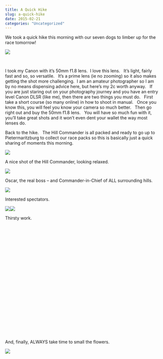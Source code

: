 ```yaml
---
title: A Quick Hike
slug: a-quick-hike
date: 2015-02-21
categories: "Uncategorized"
---
```


<p>We took a quick hike this morning with our seven dogs to limber up for the race tomorrow!</p>
<p><img src="http://res.cloudinary.com/dy6grlu8z/image/upload/v1558842097/ptu3qsmdvtai8rmq1f4z.jpg"/></p>
<p> </p>
<p>I took my Canon with it’s 50mm f1.8 lens.  I love this lens.   It’s light, fairly fast and so, so versatile.   It’s a prime lens (ie no zooming) so it also makes getting the shot more challenging.  I am an amateur photographer so I am by no means dispensing advice here, but here’s my 2c worth anyway.   If you are just staring out on your photography journey and you have an entry level Canon DLSR (like me), then there are two things you must do.   First take a short course (so many online) in how to shoot in manual.   Once you know this, you will feel you know your camera so much better.   Then go right out and buy the 50mm f1.8 lens.   You will have so much fun with it, you’ll take great shots and it won’t even dent your wallet the way most lenses do.</p>
<p>Back to the hike.   The Hill Commander is all packed and ready to go up to Pietermaritzburg to collect our race packs so this is basically just a quick sharing of moments this morning.</p>
<p><img src="http://res.cloudinary.com/dy6grlu8z/image/upload/v1558842098/tlc3qirjwtnc2mfylxfi.jpg"/></p>
<p>A nice shot of the Hill Commander, looking relaxed.</p>
<p><img src="http://res.cloudinary.com/dy6grlu8z/image/upload/v1558842099/ixhdwmukkwjalghrizpk.jpg"/></p>
<p>Oscar, the real boss – and Commander-in-Chief of ALL surrounding hills.</p>
<p><img src="http://res.cloudinary.com/dy6grlu8z/image/upload/v1558842100/u42i6qg9zvjg3e0b94ye.jpg"/></p>
<p>Interested spectators.</p>
<p><img src="http://res.cloudinary.com/dy6grlu8z/image/upload/v1558842101/wv6owkkgglewxrrtapbp.jpg"/><img src="http://res.cloudinary.com/dy6grlu8z/image/upload/v1558842101/pm0bl0xo4iiljuwnnfzw.jpg"/></p>
<p>Thirsty work.</p>
<p> </p>
<p> </p>
<p> </p>
<p> </p>
<p> </p>
<p> </p>
<p> </p>
<p> </p>
<p> </p>
<p> </p>
<p> </p>
<p> </p>
<p>And, finally, ALWAYS take time to small the flowers.</p>
<p><img src="http://res.cloudinary.com/dy6grlu8z/image/upload/v1558842102/rp0jz5rhuhjsot82ogiz.jpg"/></p>









